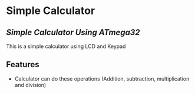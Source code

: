 # Simple Calculator
## _Simple Calculator Using ATmega32_
This is a simple calculator using LCD and Keypad


## Features
- Calculator can do these operations (Addition, subtraction, multiplication and division)
